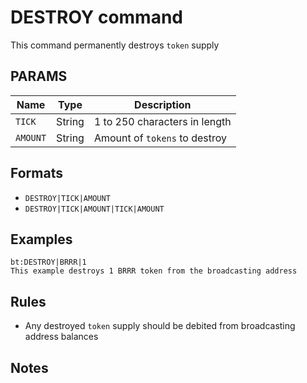 # DESTROY command
This command permanently destroys `token` supply

## PARAMS
| Name     | Type   | Description                   |
| -------- | ------ | ----------------------------- |
| `TICK`   | String | 1 to 250 characters in length |
| `AMOUNT` | String | Amount of `tokens` to destroy |

## Formats
- `DESTROY|TICK|AMOUNT`
- `DESTROY|TICK|AMOUNT|TICK|AMOUNT`

## Examples
```
bt:DESTROY|BRRR|1
This example destroys 1 BRRR token from the broadcasting address
```

## Rules
- Any destroyed `token` supply should be debited from broadcasting address balances

## Notes
